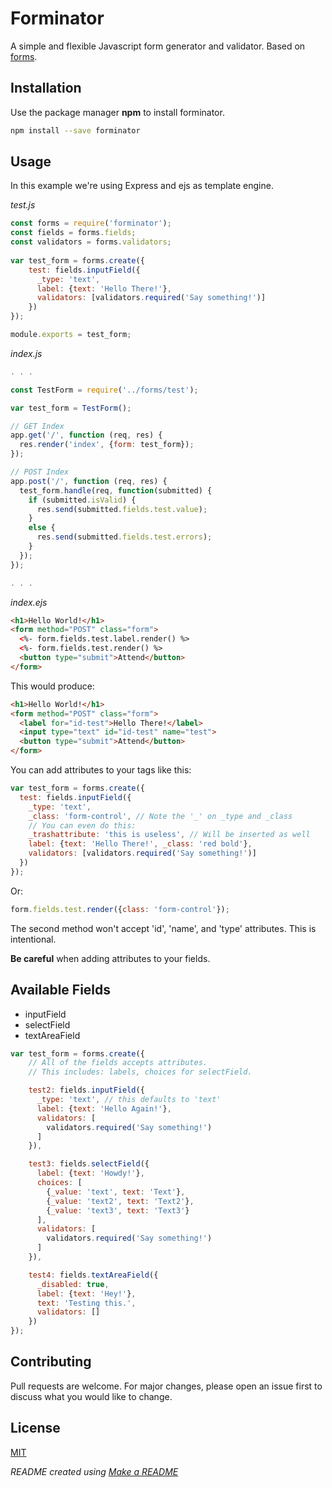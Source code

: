 # Forminator

A simple and flexible Javascript form generator and validator. Based on [forms](https://github.com/caolan/forms).

## Installation

Use the package manager **npm** to install forminator.

```bash
npm install --save forminator
```

## Usage
In this example we're using Express and ejs as template engine.

*test.js*
```javascript
const forms = require('forminator');
const fields = forms.fields;
const validators = forms.validators;
 
var test_form = forms.create({
    test: fields.inputField({
      _type: 'text',
      label: {text: 'Hello There!'},
      validators: [validators.required('Say something!')]
    })
});

module.exports = test_form;
```

*index.js*
```javascript
. . .

const TestForm = require('../forms/test');

var test_form = TestForm();

// GET Index
app.get('/', function (req, res) {
  res.render('index', {form: test_form});
});

// POST Index
app.post('/', function (req, res) {
  test_form.handle(req, function(submitted) {
    if (submitted.isValid) {
      res.send(submitted.fields.test.value);
    }
    else {
      res.send(submitted.fields.test.errors);
    }
  });
});

. . .
```

*index.ejs*
```html
<h1>Hello World!</h1>
<form method="POST" class="form">
  <%- form.fields.test.label.render() %>
  <%- form.fields.test.render() %>
  <button type="submit">Attend</button>
</form>
```

This would produce:
```html
<h1>Hello World!</h1>
<form method="POST" class="form">
  <label for="id-test">Hello There!</label>
  <input type="text" id="id-test" name="test">
  <button type="submit">Attend</button>
</form>
```

You can add attributes to your tags like this:
```javascript
var test_form = forms.create({
  test: fields.inputField({
    _type: 'text',
    _class: 'form-control', // Note the '_' on _type and _class
    // You can even do this:
    _trashattribute: 'this is useless', // Will be inserted as well
    label: {text: 'Hello There!', _class: 'red bold'},
    validators: [validators.required('Say something!')]
  })
});
```
Or:
```javascript
form.fields.test.render({class: 'form-control'});
```
The second method won't accept 'id', 'name', and 'type' attributes. This is intentional.

**Be careful** when adding attributes to your fields.

## Available Fields
- inputField
- selectField
- textAreaField

```javascript
var test_form = forms.create({
    // All of the fields accepts attributes.
    // This includes: labels, choices for selectField.

    test2: fields.inputField({
      _type: 'text', // this defaults to 'text'
      label: {text: 'Hello Again!'},
      validators: [
        validators.required('Say something!')
      ]
    }),

    test3: fields.selectField({
      label: {text: 'Howdy!'},
      choices: [
        {_value: 'text', text: 'Text'},
        {_value: 'text2', text: 'Text2'},
        {_value: 'text3', text: 'Text3'}
      ],
      validators: [
        validators.required('Say something!')
      ]
    }),

    test4: fields.textAreaField({
      _disabled: true,
      label: {text: 'Hey!'},
      text: 'Testing this.',
      validators: []
    })
});
```

## Contributing
Pull requests are welcome. For major changes, please open an issue first to discuss what you would like to change.

## License
[MIT](https://choosealicense.com/licenses/mit/)

*README created using [Make a README](https://www.makeareadme.com/)*
